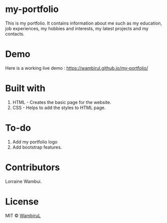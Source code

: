 # my-portfolio
 This is my portfolio. It contains information about me such as my education, job experiences, my hobbies and interests, my latest projects and my contacts.

 # Demo
  Here is a working live demo : https://wambirul.github.io/my-portfolio/

# Built with
 1. HTML - Creates the basic page for the website.
 2. CSS - Helps to add the styles to HTML page.

# To-do
 1. Add my portfolio logo
 2. Add bootstrap features.

# Contributors
 Lorraine Wambui.

# License
 MIT &copy; <a href>WambiruL</a>


  

 
